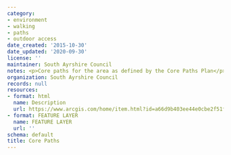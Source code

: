 ```yaml
---
category:
- environment
- walking
- paths
- outdoor access
date_created: '2015-10-30'
date_updated: '2020-09-30'
license: ''
maintainer: South Ayrshire Council
notes: <p>Core paths for the area as defined by the Core Paths Plan</p>
organization: South Ayrshire Council
records: null
resources:
- format: html
  name: Description
  url: https://www.arcgis.com/home/item.html?id=a66d9b403ee44e0cbe2f51f019c380d3
- format: FEATURE LAYER
  name: FEATURE LAYER
  url: ''
schema: default
title: Core Paths
---
```

